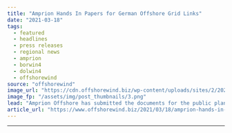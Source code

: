 ```yaml
---
title: "Amprion Hands In Papers for German Offshore Grid Links"
date: "2021-03-18"
tags: 
  - featured
  - headlines
  - press releases
  - regional news
  - amprion
  - borwin4
  - dolwin4
  - offshorewind
source: "offshorewind"
image_url: "https://cdn.offshorewind.biz/wp-content/uploads/sites/2/2021/03/18123006/Amprion-Cleared-to-Start-DolWin4-and-BorWin4-Public-Planning.png"
image_fp: "/assets/img/post_thumbnails/3.png"
lead: "Amprion Offshore has submitted the documents for the public planning procedure for the Exclusive"
article_url: "https://www.offshorewind.biz/2021/03/18/amprion-hands-in-papers-for-german-offshore-grid-links/"
---
```


---
